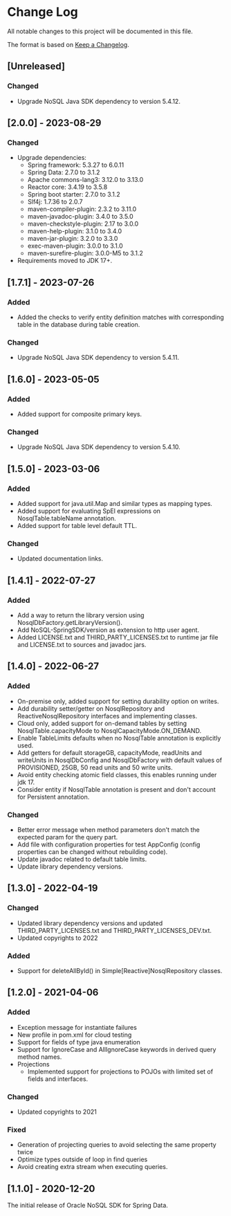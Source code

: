 # Change Log
All notable changes to this project will be documented in this file.

The format is based on [Keep a Changelog](http://keepachangelog.com/).

## [Unreleased]
### Changed
- Upgrade NoSQL Java SDK dependency to version 5.4.12.

## [2.0.0] - 2023-08-29
### Changed
- Upgrade dependencies:
  - Spring framework: 5.3.27 to 6.0.11
  - Spring Data: 2.7.0 to 3.1.2
  - Apache commons-lang3: 3.12.0 to 3.13.0
  - Reactor core: 3.4.19 to 3.5.8
  - Spring boot starter: 2.7.0 to 3.1.2
  - Slf4j: 1.7.36 to 2.0.7
  - maven-compiler-plugin: 2.3.2 to 3.11.0
  - maven-javadoc-plugin: 3.4.0 to 3.5.0
  - maven-checkstyle-plugin: 2.17 to 3.0.0
  - maven-help-plugin: 3.1.0 to 3.4.0
  - maven-jar-plugin: 3.2.0 to 3.3.0
  - exec-maven-plugin: 3.0.0 to 3.1.0
  - maven-surefire-plugin: 3.0.0-M5 to 3.1.2
- Requirements moved to JDK 17+.

## [1.7.1] - 2023-07-26
### Added
- Added the checks to verify entity definition matches with corresponding 
  table in the database during table creation.

### Changed
- Upgrade NoSQL Java SDK dependency to version 5.4.11.

## [1.6.0] - 2023-05-05
### Added
- Added support for composite primary keys.

### Changed
- Upgrade NoSQL Java SDK dependency to version 5.4.10.

## [1.5.0] - 2023-03-06
### Added
- Added support for java.util.Map and similar types as mapping types.
- Added support for evaluating SpEl expressions on NosqlTable.tableName annotation.
- Added support for table level default TTL.

### Changed
- Updated documentation links.

## [1.4.1] - 2022-07-27
### Added
- Add a way to return the library version using NosqlDbFactory.getLibraryVersion().
- Add NoSQL-SpringSDK/version as extension to http user agent.
- Added LICENSE.txt and THIRD_PARTY_LICENSES.txt to runtime jar file and LICENSE.txt to sources and javadoc jars.

## [1.4.0] - 2022-06-27
### Added
- On-premise only, added support for setting durability option on writes.
- Add durability setter/getter on NosqlRepository and ReactiveNosqlRepository interfaces and implementing classes.
- Cloud only, added support for on-demand tables by setting NosqlTable.capacityMode to NosqlCapacityMode.ON_DEMAND.
- Enable TableLimits defaults when no NosqlTable annotation is explicitly used.
- Add getters for default storageGB, capacityMode, readUnits and writeUnits in NosqlDbConfig and NosqlDbFactory with default values of PROVISIONED, 25GB, 50 read units and 50 write units.
- Avoid entity checking atomic field classes, this enables running under jdk 17.
- Consider entity if NosqlTable annotation is present and don't account for Persistent annotation.

### Changed
- Better error message when method parameters don't match the expected param for the query part.
- Add file with configuration properties for test AppConfig (config properties can be changed without rebuilding code).
- Update javadoc related to default table limits.
- Update library dependency versions.

## [1.3.0] - 2022-04-19
### Changed
- Updated library dependency versions and updated THIRD_PARTY_LICENSES.txt 
and THIRD_PARTY_LICENSES_DEV.txt.
- Updated copyrights to 2022

### Added
- Support for deleteAllById() in Simple[Reactive]NosqlRepository classes.

## [1.2.0] - 2021-04-06
### Added
- Exception message for instantiate failures
- New profile in pom.xml for cloud testing
- Support for fields of type java enumeration
- Support for IgnoreCase and AllIgnoreCase keywords in derived query method 
  names.
- Projections
  - Implemented support for projections to POJOs with limited set of fields 
    and interfaces.

### Changed
- Updated copyrights to 2021

### Fixed
- Generation of projecting queries to avoid selecting the same property twice
- Optimize types outside of loop in find queries
- Avoid creating extra stream when executing queries.

## [1.1.0] - 2020-12-20
The initial release of Oracle NoSQL SDK for Spring Data.
